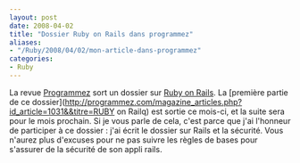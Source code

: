 ```yaml
---
layout: post
date: 2008-04-02
title: "Dossier Ruby on Rails dans programmez"
aliases:
- "/Ruby/2008/04/02/mon-article-dans-programmez"
categories:
- Ruby
---
```

La revue [Programmez](http://www.programmez.com) sort un dossier sur [Ruby on Rails](http://www.rubyonrails.com).
La [première partie de ce dossier](http://programmez.com/magazine_articles.php?id_article=1031&&titre=RUBY on Railq)
est sortie ce mois-ci, et la suite sera pour le mois prochain.
Si je vous parle de cela, c'est parce que j'ai l'honneur de participer à ce dossier : j'ai écrit le dossier sur Rails et la sécurité.
Vous n'aurez plus d'excuses pour ne pas suivre les règles de bases pour s'assurer de la sécurité de son appli rails.

